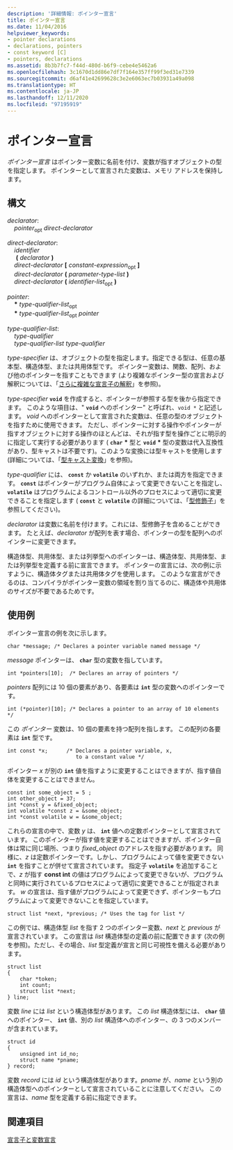 ```yaml
---
description: '詳細情報: ポインター宣言'
title: ポインター宣言
ms.date: 11/04/2016
helpviewer_keywords:
- pointer declarations
- declarations, pointers
- const keyword [C]
- pointers, declarations
ms.assetid: 8b3b7fc7-f44d-480d-b6f9-cebe4e5462a6
ms.openlocfilehash: 3c1670d1dd86e7df7f164e357ff99f3ed31e7339
ms.sourcegitcommit: d6af41e42699628c3e2e6063ec7b03931a49a098
ms.translationtype: HT
ms.contentlocale: ja-JP
ms.lasthandoff: 12/11/2020
ms.locfileid: "97195919"
---
```

# <a name="pointer-declarations"></a>ポインター宣言

*ポインター宣言* はポインター変数に名前を付け、変数が指すオブジェクトの型を指定します。 ポインターとして宣言された変数は、メモリ アドレスを保持します。

## <a name="syntax"></a>構文

*declarator*:<br/>
&nbsp;&nbsp;&nbsp;&nbsp;*pointer*<sub>opt</sub> *direct-declarator*

*direct-declarator*:<br/>
&nbsp;&nbsp;&nbsp;&nbsp;*identifier*<br/>
&nbsp;&nbsp;&nbsp;&nbsp; **(** *declarator* **)**<br/>
&nbsp;&nbsp;&nbsp;&nbsp;*direct-declarator* **[** *constant-expression*<sub>opt</sub> **]**<br/>
&nbsp;&nbsp;&nbsp;&nbsp;*direct-declarator* **(** *parameter-type-list* **)**<br/>
&nbsp;&nbsp;&nbsp;&nbsp;*direct-declarator* **(** *identifier-list*<sub>opt</sub> **)**

*pointer*:<br/>
&nbsp;&nbsp;&nbsp;&nbsp;<strong>\*</strong> *type-qualifier-list*<sub>opt</sub><br/>
&nbsp;&nbsp;&nbsp;&nbsp;<strong>\*</strong> *type-qualifier-list*<sub>opt</sub> *pointer*

*type-qualifier-list*:<br/>
&nbsp;&nbsp;&nbsp;&nbsp;*type-qualifier*<br/>
&nbsp;&nbsp;&nbsp;&nbsp;*type-qualifier-list* *type-qualifier*

*type-specifier* は、オブジェクトの型を指定します。指定できる型は、任意の基本型、構造体型、または共用体型です。 ポインター変数は、関数、配列、および他のポインターを指すこともできます (より複雑なポインター型の宣言および解釈については、「[さらに複雑な宣言子の解釈](../c-language/interpreting-more-complex-declarators.md)」を参照)。

*type-specifier* **`void`** を作成すると、ポインターが参照する型を後から指定できます。 このような項目は、" **`void`** へのポインター" と呼ばれ、`void *` と記述します。 *void* へのポインターとして宣言された変数は、任意の型のオブジェクトを指すために使用できます。 ただし、ポインターに対する操作やポインターが指すオブジェクトに対する操作のほとんどは、それが指す型を操作ごとに明示的に指定して実行する必要があります ( **`char`** <strong>\*</strong> 型と **`void`** <strong>\*</strong> 型の変数は代入互換性があり、型キャストは不要です)。このような変換には型キャストを使用します (詳細については、「[型キャスト変換](../c-language/type-cast-conversions.md)」を参照)。

*type-qualifier* には、 **`const`** か **`volatile`** のいずれか、または両方を指定できます。 **`const`** はポインターがプログラム自体によって変更できないことを指定し、 **`volatile`** はプログラムによるコントロール以外のプロセスによって適切に変更できることを指定します ( **`const`** と **`volatile`** の詳細については、「[型修飾子](../c-language/type-qualifiers.md)」を参照してください)。

*declarator* は変数に名前を付けます。これには、型修飾子を含めることができます。 たとえば、*declarator* が配列を表す場合、ポインターの型を配列へのポインターに変更できます。

構造体型、共用体型、または列挙型へのポインターは、構造体型、共用体型、または列挙型を定義する前に宣言できます。 ポインターの宣言には、次の例に示すように、構造体タグまたは共用体タグを使用します。 このような宣言ができるのは、コンパイラがポインター変数の領域を割り当てるのに、構造体や共用体のサイズが不要であるためです。

## <a name="examples"></a>使用例

ポインター宣言の例を次に示します。

```
char *message; /* Declares a pointer variable named message */
```

*message* ポインターは、 **`char`** 型の変数を指しています。

```
int *pointers[10];  /* Declares an array of pointers */
```

*pointers* 配列には 10 個の要素があり、各要素は **`int`** 型の変数へのポインターです。

```
int (*pointer)[10]; /* Declares a pointer to an array of 10 elements */
```

この *ポインター* 変数は、10 個の要素を持つ配列を指します。 この配列の各要素は **`int`** 型です。

```
int const *x;      /* Declares a pointer variable, x,
                      to a constant value */
```

ポインター *x* が別の **`int`** 値を指すように変更することはできますが、指す値自体を変更することはできません。

```
const int some_object = 5 ;
int other_object = 37;
int *const y = &fixed_object;
int volatile *const z = &some_object;
int *const volatile w = &some_object;
```

これらの宣言の中で、変数 *y* は、 **`int`** 値への定数ポインターとして宣言されています。 このポインターが指す値を変更することはできますが、ポインター自体は常に同じ場所、つまり *fixed_object* のアドレスを指す必要があります。 同様に、*z* は定数ポインターです。しかし、プログラムによって値を変更できない **`int`** を指すことが併せて宣言されています。 指定子 **`volatile`** を追加することで、*z* が指す **const int** の値はプログラムによって変更できないが、プログラムと同時に実行されているプロセスによって適切に変更できることが指定されます。 *w* の宣言は、指す値がプログラムによって変更できず、ポインターもプログラムによって変更できないことを指定しています。

```
struct list *next, *previous; /* Uses the tag for list */
```

この例では、構造体型 *list* を指す 2 つのポインター変数、*next* と *previous* が宣言されています。 この宣言は *list* 構造体型の定義の前に配置できます (次の例を参照)。ただし、その場合、*list* 型定義が宣言と同じ可視性を備える必要があります。

```
struct list
{
    char *token;
    int count;
    struct list *next;
} line;
```

変数 *line* には *list* という構造体型があります。 この *list* 構造体型には、 **`char`** 値へのポインター、 **`int`** 値、別の *list* 構造体へのポインター、の 3 つのメンバーが含まれています。

```
struct id
{
    unsigned int id_no;
    struct name *pname;
} record;
```

変数 *record* には *id* という構造体型があります。*pname* が、*name* という別の構造体型へのポインターとして宣言されていることに注意してください。 この宣言は、*name* 型を定義する前に指定できます。

## <a name="see-also"></a>関連項目

[宣言子と変数宣言](../c-language/declarators-and-variable-declarations.md)
